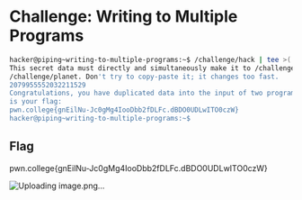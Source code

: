 # Challenge: Writing to Multiple Programs

```bash
hacker@piping~writing-to-multiple-programs:~$ /challenge/hack | tee >( /challenge/the ) >( /challenge/planet)
This secret data must directly and simultaneously make it to /challenge/the and 
/challenge/planet. Don't try to copy-paste it; it changes too fast.
2079955552032211529
Congratulations, you have duplicated data into the input of two programs! Here 
is your flag:
pwn.college{gnEilNu-Jc0gMg4IooDbb2fDLFc.dBDO0UDLwITO0czW}
hacker@piping~writing-to-multiple-programs:~$

```
## Flag
pwn.college{gnEilNu-Jc0gMg4IooDbb2fDLFc.dBDO0UDLwITO0czW}


![Uploading image.png…]()
